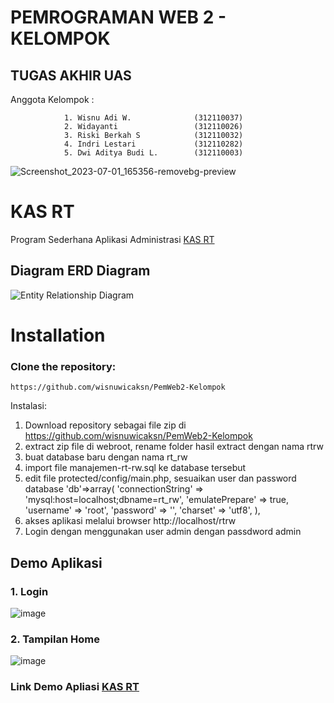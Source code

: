 # PEMROGRAMAN WEB 2 - KELOMPOK
## TUGAS AKHIR UAS
Anggota Kelompok :


                1. Wisnu Adi W.              (312110037)
                2. Widayanti                 (312110026)
                3. Riski Berkah S            (312110032)
                4. Indri Lestari             (312110282)
                5. Dwi Aditya Budi L.        (312110003)


![Screenshot_2023-07-01_165356-removebg-preview](https://github.com/adityabudi09/PemWeb2-Kelompok/assets/115923969/9fd381f4-091c-4e28-b447-e86ed08db53c)
# KAS RT
Program Sederhana Aplikasi Administrasi [KAS RT](http://wisnuwicaksn.byethost12.com/pengelolaanKasFree)


## Diagram ERD Diagram


![Entity Relationship Diagram](https://github.com/Indri211/PemWeb2-Kelompok/assets/116372279/fc1446e6-fc84-44f9-8253-51cc39987808)



# Installation

### Clone the repository:

```
https://github.com/wisnuwicaksn/PemWeb2-Kelompok
```
Instalasi:
1. Download repository sebagai file zip di https://github.com/wisnuwicaksn/PemWeb2-Kelompok
2. extract zip file di webroot, rename folder hasil extract dengan nama rtrw
3. buat database baru dengan nama rt_rw
4. import file manajemen-rt-rw.sql ke database tersebut
5. edit file protected/config/main.php, sesuaikan user dan password database
   'db'=>array(
			'connectionString' => 'mysql:host=localhost;dbname=rt_rw',
			'emulatePrepare' => true,
			'username' => 'root',
			'password' => '',
			'charset' => 'utf8',
		),
6. akses aplikasi melalui browser http://localhost/rtrw
7. Login dengan menggunakan user admin dengan passdword admin


## Demo Aplikasi
### 1. Login


![image](https://github.com/wisnuwicaksn/PemWeb2-Kelompok/assets/116352745/1481dfdd-3c88-4cc5-813e-8666780d6c40)

### 2. Tampilan Home


![image](https://github.com/wisnuwicaksn/PemWeb2-Kelompok/assets/116352745/712f3363-2a12-43f3-b08b-c06e61d3c9de)

### Link Demo Apliasi [KAS RT](http://wisnuwicaksn.byethost12.com/pengelolaanKasFree)
